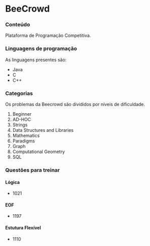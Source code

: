 # BeeCrowd
### Conteúdo
Plataforma de Programação Competitiva.
### Linguagens de programação
As linguagens presentes são:  
- Java
- C
- C++
### Categorias
Os problemas da Beecrowd são divididos por níveis de dificuldade.  
1. Beginner
2. AD-HOC
3. Strings
4. Data Structures and Libraries
5. Mathematics
6. Paradigms
7. Graph
8. Computational Geometry
9. SQL
### Questões para treinar
#### Lógica
- 1021
#### EOF
- 1197
#### Estutura Flexível
- 1110
